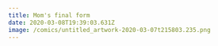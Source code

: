 ```yaml
---
title: Mom's final form
date: 2020-03-08T19:39:03.631Z
image: /comics/untitled_artwork-2020-03-07t215803.235.png
---
```

